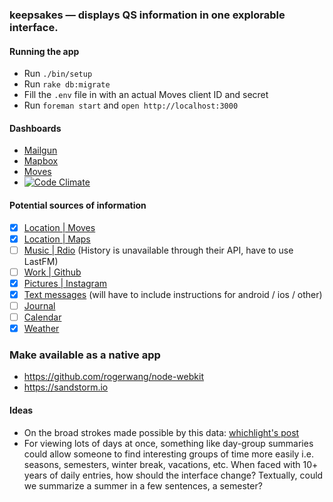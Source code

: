 ### keepsakes — displays QS information in one explorable interface.

#### Running the app
* Run `./bin/setup`
* Run `rake db:migrate`
* Fill the `.env` file in with an actual Moves client ID and secret
* Run `foreman start` and  `open http://localhost:3000`

#### Dashboards
* [Mailgun](https://mailgun.com/cp?)
* [Mapbox](https://www.mapbox.com/projects)
* [Moves](https://dev.moves-app.com/apps)
* [![Code Climate](https://codeclimate.com/github/ehmorris/keepsakes.png)](https://codeclimate.com/github/ehmorris/keepsakes)

#### Potential sources of information
* [x] [Location | Moves](https://dev.moves-app.com)
* [x] [Location | Maps](https://github.com/aai/mapbox-rails)
* [ ] [Music | Rdio](http://developer.rdio.com) (History is unavailable through their API, have to use LastFM)
* [ ] [Work | Github](http://developer.github.com/v3)
* [x] [Pictures | Instagram](http://instagram.com/developer)
* [x] [Text messages](http://www.ecamm.com/mac/phoneview/) (will have to include instructions for android / ios / other)
* [ ] [Journal](https://idonethis.com)
* [ ] [Calendar](https://developers.google.com/google-apps/calendar/)
* [x] [Weather](http://www.wunderground.com/weather/api)

### Make available as a native app
* https://github.com/rogerwang/node-webkit
* https://sandstorm.io

#### Ideas
* On the broad strokes made possible by this data: [whichlight's post](http://blog.whichlight.com/post/65575793300/how-the-entropy-of-personal-behaviors-and-social)
* For viewing lots of days at once, something like day-group summaries could allow someone to find interesting groups of time more easily i.e. seasons, semesters, winter break, vacations, etc. When faced with 10+ years of daily entries, how should the interface change? Textually, could we summarize a summer in a few sentences, a semester?
